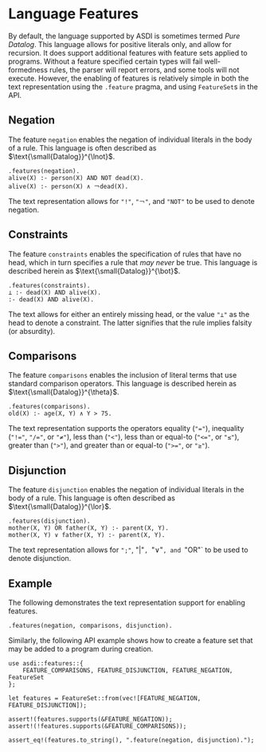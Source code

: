 # Language Features

By default, the language supported by ASDI is sometimes termed _Pure Datalog_. This language
allows for positive literals only, and allow for recursion. It does support additional features
with feature sets applied to programs. Without a feature specified certain types will fail
well-formedness rules, the parser will report errors, and some tools will not execute. However,
the enabling of features is relatively simple in both the text representation using the `.feature`
pragma, and using `FeatureSet`s in the API.

## Negation

The feature `negation` enables the negation of individual literals in the body of a rule. This
language is often described as $\text{\small{Datalog}}^{\lnot}$.

```datalog
.features(negation).
alive(X) :- person(X) AND NOT dead(X).
alive(X) :- person(X) ∧ ￢dead(X).
```

The text representation allows for `"!"`, `"￢"`, and `"NOT"` to be used to denote negation.

## Constraints

The feature `constraints` enables the specification of rules that have no head, which in turn
specifies a rule that _may never_ be true. This language is described herein as
$\text{\small{Datalog}}^{\bot}$.

```datalog
.features(constraints).
⊥ :- dead(X) AND alive(X).
:- dead(X) AND alive(X).
```

The text allows for either an entirely missing head, or the value `"⊥"` as the head to denote
a constraint. The latter signifies that the rule implies falsity (or absurdity).

## Comparisons

The feature `comparisons` enables the inclusion of literal terms that use standard comparison
operators. This language is described herein as $\text{\small{Datalog}}^{\theta}$.

```datalog
.features(comparisons).
old(X) :- age(X, Y) ∧ Y > 75.
```

The text representation supports the operators equality (`"="`), inequality (`"!="`, `"/="`,
or `"≠"`), less than (`"<"`), less than or equal-to (`"<="`, or `"≤"`), greater than (`">"`), and
greater than or equal-to (`">="`, or `"≥"`).

## Disjunction

The feature `disjunction` enables the negation of individual literals in the body of a rule. This
language is often described as $\text{\small{Datalog}}^{\lor}$.

```datalog
.features(disjunction).
mother(X, Y) OR father(X, Y) :- parent(X, Y).
mother(X, Y) ∨ father(X, Y) :- parent(X, Y).
```

The text representation allows for `";"`, "|"`, `"∨"`, and `"OR"` to be used to denote disjunction.


## Example

The following demonstrates the text representation support for enabling features.

```datalog
.features(negation, comparisons, disjunction).
```

Similarly, the following API example shows how to create a feature set that may be added to a
program during creation.

```rust,no_run
use asdi::features::{
    FEATURE_COMPARISONS, FEATURE_DISJUNCTION, FEATURE_NEGATION, FeatureSet
};

let features = FeatureSet::from(vec![FEATURE_NEGATION, FEATURE_DISJUNCTION]);

assert!(features.supports(&FEATURE_NEGATION));
assert!(!features.supports(&FEATURE_COMPARISONS));

assert_eq!(features.to_string(), ".feature(negation, disjunction).");
```
